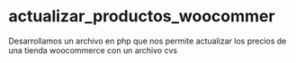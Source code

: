 # actualizar_productos_woocommer
Desarrollamos un archivo en php que nos permite actualizar los precios de una tienda woocommerce con un archivo cvs
